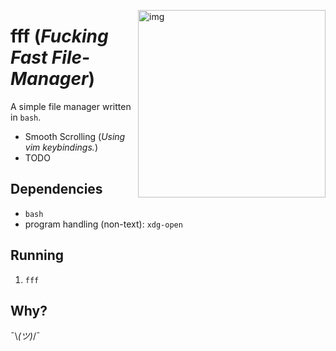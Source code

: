 <a href="https://asciinema.org/a/B2LRFD6q26E7DhftTkeHLAUMT" target="_blank"><img src="https://asciinema.org/a/B2LRFD6q26E7DhftTkeHLAUMT.png" alt="img" height="300px" align="right"/></a>

# fff (*Fucking Fast File-Manager*)

A simple file manager written in `bash`.

- Smooth Scrolling (*Using vim keybindings.*)
- TODO


## Dependencies

- `bash`
- program handling (non-text): `xdg-open`

## Running

1. `fff`

## Why?

¯\\_(ツ)_/¯
